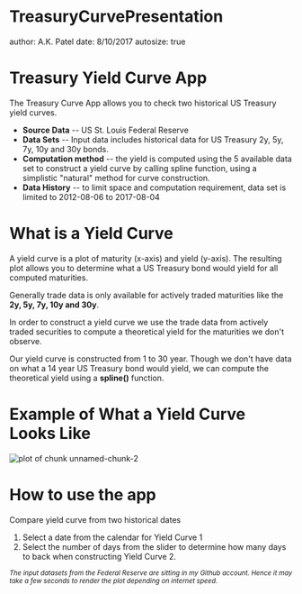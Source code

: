 TreasuryCurvePresentation
========================================================
author: A.K. Patel
date: 8/10/2017
autosize: true

Treasury Yield Curve App
========================================================
The Treasury Curve App allows you to check two historical US Treasury yield curves.

- __Source Data__ -- US St. Louis Federal Reserve
- __Data Sets__ -- Input data includes historical data for US Treasury 2y, 5y, 7y, 10y and 30y bonds.
- __Computation method__ -- the yield is computed using the 5 available data set to construct a yield curve by calling spline function, using a simplistic "natural" method for curve construction.
- __Data History__ -- to limit space and computation requirement, data set is limited to 2012-08-06 to 2017-08-04

What is a Yield Curve
========================================================
A yield curve is a plot of maturity (x-axis) and yield (y-axis).  The resulting plot allows you to determine what a US Treasury bond would yield for all computed maturities.

Generally trade data is only available for actively traded maturities like the __2y, 5y, 7y, 10y and 30y__.

In order to construct a yield curve we use the trade data from actively traded securities to compute a theoretical yield for the maturities we don't observe.

Our yield curve is constructed from 1 to 30 year.  Though we don't have data on what a 14 year US Treasury bond would yield, we can compute the theoretical yield using a __spline()__ function.



Example of What a Yield Curve Looks Like
========================================================
![plot of chunk unnamed-chunk-2](TreasuryCurvePresentation-figure/unnamed-chunk-2-1.png)

How to use the app
========================================================
Compare yield curve from two historical dates

1. Select a date from the calendar for Yield Curve 1
2. Select the number of days from the slider to determine how many days to back when constructing Yield Curve 2.

<small>_The input datasets from the Federal Reserve are sitting in my Github account.  Hence it may take a few seconds to render the plot depending on internet speed._<small>
